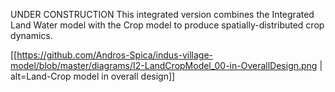 UNDER CONSTRUCTION
This integrated version combines the Integrated Land Water model with the Crop model to produce spatially-distributed crop dynamics.

[[https://github.com/Andros-Spica/indus-village-model/blob/master/diagrams/I2-LandCropModel_00-in-OverallDesign.png | alt=Land-Crop model in overall design]]

